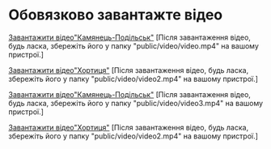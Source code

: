 # Обовязково завантажте відео
[Завантажити відео"Камянець-Подільськ"](https://drive.google.com/file/d/1-cIJ5XmICiEwaM7dCsyAtNcOLObELWlg/view?usp=sharing)
[Після завантаження відео, будь ласка, збережіть його у папку "public/video/video.mp4" на вашому пристрої.]

[Завантажити відео"Хортиця"](https://drive.google.com/file/d/19gw-IMIOfvhM7ZcETSeuhAieTTqtw9bY/view?usp=sharing)
[Після завантаження відео, будь ласка, збережіть його у папку "public/video/video2.mp4" на вашому пристрої.]

[Завантажити відео"Камянець-Подільськ"]([https://drive.google.com/file/d/1-cIJ5XmICiEwaM7dCsyAtNcOLObELWlg/view?usp=sharing])
[Після завантаження відео, будь ласка, збережіть його у папку "public/video/video3.mp4" на вашому пристрої.]

[Завантажити відео"Хортиця"]([https://drive.google.com/file/d/19gw-IMIOfvhM7ZcETSeuhAieTTqtw9bY/view?usp=sharing](https://drive.google.com/file/d/1VTwAaC-XKpiJ9aEKP67IkNg0UU1c000O/view?usp=sharing))
[Після завантаження відео, будь ласка, збережіть його у папку "public/video/video2.mp4" на вашому пристрої.]


